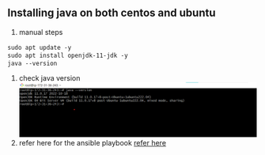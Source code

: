Installing java on both centos and ubuntu
------------------------------------------
1. manual steps 
```
sudo apt update -y
sudo apt install openjdk-11-jdk -y
java --version

```

1. check java version ![preview](images/../../images/java1.png) 
2. refer here for the ansible playbook [refer here](https://github.com/nkishore555/joip_docs_QT/blob/main/Ansible/Java/java_versions.yml)
